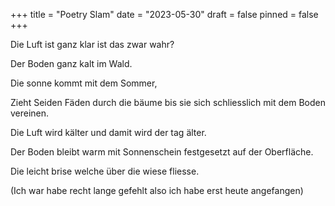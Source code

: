 +++
title = "Poetry Slam"
date = "2023-05-30"
draft = false
pinned = false
+++


Die Luft ist ganz klar ist das zwar wahr?

Der Boden ganz kalt im Wald.

Die sonne kommt mit dem Sommer,

Zieht Seiden Fäden durch die bäume bis sie sich schliesslich mit dem Boden vereinen.

Die Luft wird kälter und damit wird der tag älter.

Der Boden bleibt warm mit Sonnenschein festgesetzt auf der Oberfläche.

Die leicht brise welche über die wiese fliesse.





(Ich war habe recht lange gefehlt also ich habe erst heute angefangen)